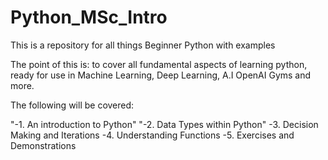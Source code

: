 # Python_MSc_Intro
 This is a repository for all things Beginner Python with examples

The point of this is: to cover all fundamental aspects of learning python, ready for use in Machine Learning, Deep Learning, A.I OpenAI Gyms and more.

 The following will be covered:

"-1. An introduction to Python"
"-2. Data Types within Python"
-3. Decision Making and Iterations
-4. Understanding Functions
-5. Exercises and Demonstrations
